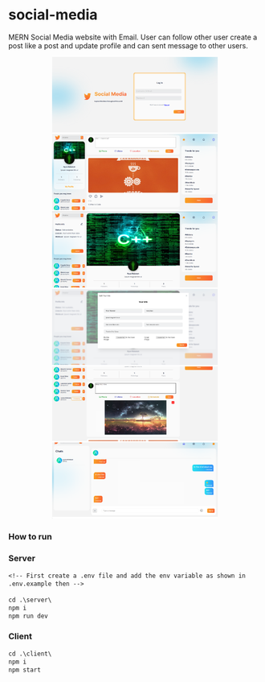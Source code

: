 # social-media

MERN Social Media website with Email. User can follow other user create a post like a post and update profile and can sent message to other users.

<p align="center">
  <img alt="auth" title="Auth" src="./docs/1.png" width="330px"/>
  <img alt="home" title="Home" src="./docs/2.png" width="330px"/>
  <img alt="profile" title="Profile" src="./docs/3.png" width="330px"/>
  <img alt="profile" title="Profile" src="./docs/4.png" width="330px"/>
  <img alt="upload" title="Upload" src="./docs/5.png" width="330px"/>
  <img alt="messenger" title="Messenger" src="./docs/6.png" width="330px"/>
</p>

### How to run

### Server

```properties
<!-- First create a .env file and add the env variable as shown in .env.example then -->

cd .\server\
npm i
npm run dev
```

### Client

```properties
cd .\client\
npm i
npm start
```
